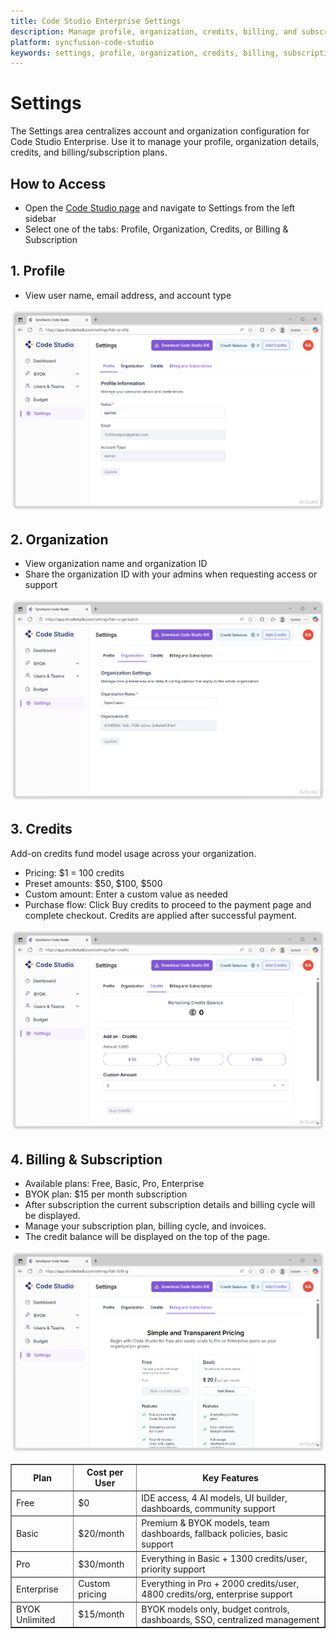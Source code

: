 ```yaml
---
title: Code Studio Enterprise Settings
description: Manage profile, organization, credits, billing, and subscriptions in Syncfusion Code Studio Enterprise.
platform: syncfusion-code-studio
keywords: settings, profile, organization, credits, billing, subscription, plans, BYOK, payments, enterprise, syncfusion, code-studio
---
```


# Settings

The Settings area centralizes account and organization configuration for Code Studio Enterprise. Use it to manage your profile, organization details, credits, and billing/subscription plans.

## How to Access

- Open the [Code Studio page](https://app.sfcodestudio.com) and navigate to Settings from the left sidebar
- Select one of the tabs: Profile, Organization, Credits, or Billing & Subscription

## 1. Profile

- View user name, email address, and account type
<img src="./enterprise-images/settingsprofile.png" alt="settings"  />

## 2. Organization

- View organization name and organization ID
- Share the organization ID with your admins when requesting access or support
<img src="./enterprise-images/settingsorg.png" alt="settings"  />

## 3. Credits

Add-on credits fund model usage across your organization.

- Pricing: $1 = 100 credits
- Preset amounts: $50, $100, $500
- Custom amount: Enter a custom value as needed
- Purchase flow: Click Buy credits to proceed to the payment page and complete checkout. Credits are applied after successful payment.
<img src="./enterprise-images/settingscredit.png" alt="settings"  />

## 4. Billing & Subscription

- Available plans: Free, Basic, Pro, Enterprise
- BYOK plan: $15 per month subscription
- After subscription the current subscription details and billing cycle will be displayed.
- Manage your subscription plan, billing cycle, and invoices.
- The credit balance will be displayed on the top of the page.

<img src="./enterprise-images/settingsbilling.png" alt="settings"  />


<table border="1" cellpadding="8" cellspacing="0">
  <thead>
    <tr>
      <th>Plan</th>
      <th>Cost per User</th>
      <th>Key Features</th>
    </tr>
  </thead>
  <tbody>
    <tr>
      <td>Free</td>
      <td>$0</td>
      <td>IDE access, 4 AI models, UI builder, dashboards, community support</td>
    </tr>
    <tr>
      <td>Basic</td>
      <td>$20/month</td>
      <td>Premium & BYOK models, team dashboards, fallback policies, basic support</td>
    </tr>
    <tr>
      <td>Pro</td>
      <td>$30/month</td>
      <td>Everything in Basic + 1300 credits/user, priority support</td>
    </tr>
    <tr>
      <td>Enterprise</td>
      <td>Custom pricing</td>
      <td>Everything in Pro + 2000 credits/user, 4800 credits/org, enterprise support</td>
    </tr>
    <tr>
      <td>BYOK Unlimited</td>
      <td>$15/month</td>
      <td>BYOK models only, budget controls, dashboards, SSO, centralized management</td>
    </tr>
  </tbody>
</table>